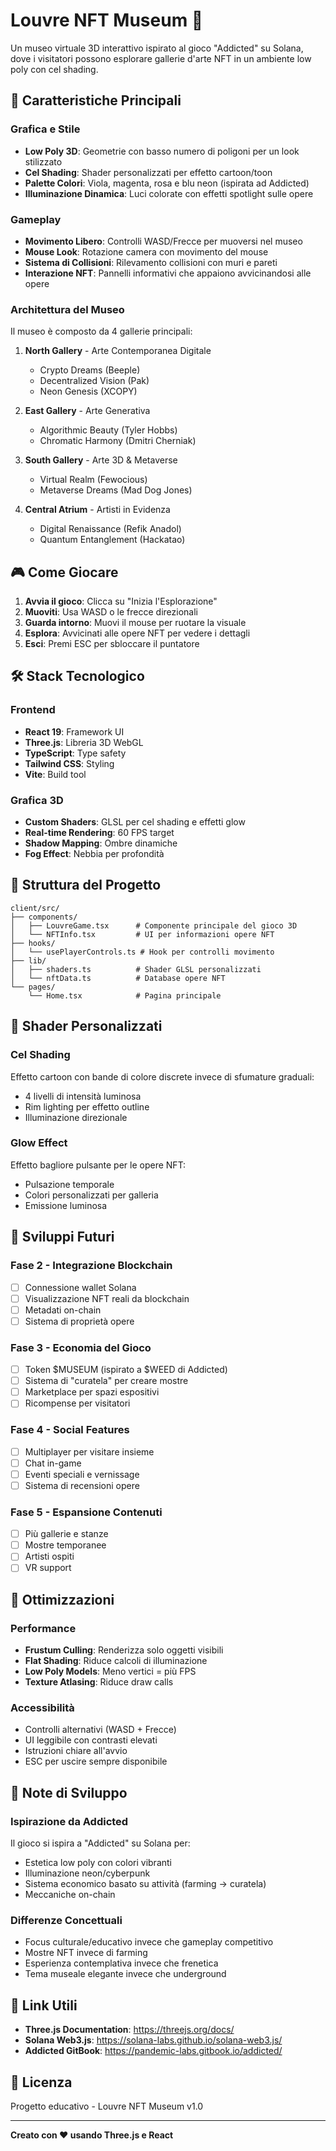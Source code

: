 # Louvre NFT Museum 🎨

Un museo virtuale 3D interattivo ispirato al gioco "Addicted" su Solana, dove i visitatori possono esplorare gallerie d'arte NFT in un ambiente low poly con cel shading.

## 🌟 Caratteristiche Principali

### Grafica e Stile
- **Low Poly 3D**: Geometrie con basso numero di poligoni per un look stilizzato
- **Cel Shading**: Shader personalizzati per effetto cartoon/toon
- **Palette Colori**: Viola, magenta, rosa e blu neon (ispirata ad Addicted)
- **Illuminazione Dinamica**: Luci colorate con effetti spotlight sulle opere

### Gameplay
- **Movimento Libero**: Controlli WASD/Frecce per muoversi nel museo
- **Mouse Look**: Rotazione camera con movimento del mouse
- **Sistema di Collisioni**: Rilevamento collisioni con muri e pareti
- **Interazione NFT**: Pannelli informativi che appaiono avvicinandosi alle opere

### Architettura del Museo
Il museo è composto da 4 gallerie principali:

1. **North Gallery** - Arte Contemporanea Digitale
   - Crypto Dreams (Beeple)
   - Decentralized Vision (Pak)
   - Neon Genesis (XCOPY)

2. **East Gallery** - Arte Generativa
   - Algorithmic Beauty (Tyler Hobbs)
   - Chromatic Harmony (Dmitri Cherniak)

3. **South Gallery** - Arte 3D & Metaverse
   - Virtual Realm (Fewocious)
   - Metaverse Dreams (Mad Dog Jones)

4. **Central Atrium** - Artisti in Evidenza
   - Digital Renaissance (Refik Anadol)
   - Quantum Entanglement (Hackatao)

## 🎮 Come Giocare

1. **Avvia il gioco**: Clicca su "Inizia l'Esplorazione"
2. **Muoviti**: Usa WASD o le frecce direzionali
3. **Guarda intorno**: Muovi il mouse per ruotare la visuale
4. **Esplora**: Avvicinati alle opere NFT per vedere i dettagli
5. **Esci**: Premi ESC per sbloccare il puntatore

## 🛠️ Stack Tecnologico

### Frontend
- **React 19**: Framework UI
- **Three.js**: Libreria 3D WebGL
- **TypeScript**: Type safety
- **Tailwind CSS**: Styling
- **Vite**: Build tool

### Grafica 3D
- **Custom Shaders**: GLSL per cel shading e effetti glow
- **Real-time Rendering**: 60 FPS target
- **Shadow Mapping**: Ombre dinamiche
- **Fog Effect**: Nebbia per profondità

## 📁 Struttura del Progetto

```
client/src/
├── components/
│   ├── LouvreGame.tsx      # Componente principale del gioco 3D
│   └── NFTInfo.tsx         # UI per informazioni opere NFT
├── hooks/
│   └── usePlayerControls.ts # Hook per controlli movimento
├── lib/
│   ├── shaders.ts          # Shader GLSL personalizzati
│   └── nftData.ts          # Database opere NFT
└── pages/
    └── Home.tsx            # Pagina principale
```

## 🎨 Shader Personalizzati

### Cel Shading
Effetto cartoon con bande di colore discrete invece di sfumature graduali:
- 4 livelli di intensità luminosa
- Rim lighting per effetto outline
- Illuminazione direzionale

### Glow Effect
Effetto bagliore pulsante per le opere NFT:
- Pulsazione temporale
- Colori personalizzati per galleria
- Emissione luminosa

## 🚀 Sviluppi Futuri

### Fase 2 - Integrazione Blockchain
- [ ] Connessione wallet Solana
- [ ] Visualizzazione NFT reali da blockchain
- [ ] Metadati on-chain
- [ ] Sistema di proprietà opere

### Fase 3 - Economia del Gioco
- [ ] Token $MUSEUM (ispirato a $WEED di Addicted)
- [ ] Sistema di "curatela" per creare mostre
- [ ] Marketplace per spazi espositivi
- [ ] Ricompense per visitatori

### Fase 4 - Social Features
- [ ] Multiplayer per visitare insieme
- [ ] Chat in-game
- [ ] Eventi speciali e vernissage
- [ ] Sistema di recensioni opere

### Fase 5 - Espansione Contenuti
- [ ] Più gallerie e stanze
- [ ] Mostre temporanee
- [ ] Artisti ospiti
- [ ] VR support

## 🎯 Ottimizzazioni

### Performance
- **Frustum Culling**: Renderizza solo oggetti visibili
- **Flat Shading**: Riduce calcoli di illuminazione
- **Low Poly Models**: Meno vertici = più FPS
- **Texture Atlasing**: Riduce draw calls

### Accessibilità
- Controlli alternativi (WASD + Frecce)
- UI leggibile con contrasti elevati
- Istruzioni chiare all'avvio
- ESC per uscire sempre disponibile

## 📝 Note di Sviluppo

### Ispirazione da Addicted
Il gioco si ispira a "Addicted" su Solana per:
- Estetica low poly con colori vibranti
- Illuminazione neon/cyberpunk
- Sistema economico basato su attività (farming → curatela)
- Meccaniche on-chain

### Differenze Concettuali
- Focus culturale/educativo invece che gameplay competitivo
- Mostre NFT invece di farming
- Esperienza contemplativa invece che frenetica
- Tema museale elegante invece che underground

## 🔗 Link Utili

- **Three.js Documentation**: https://threejs.org/docs/
- **Solana Web3.js**: https://solana-labs.github.io/solana-web3.js/
- **Addicted GitBook**: https://pandemic-labs.gitbook.io/addicted/

## 📄 Licenza

Progetto educativo - Louvre NFT Museum v1.0

---

**Creato con ❤️ usando Three.js e React**

